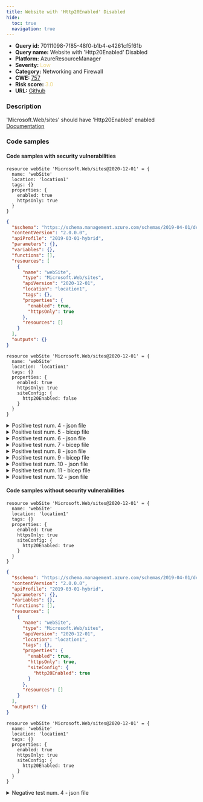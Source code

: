 ```yaml
---
title: Website with 'Http20Enabled' Disabled
hide:
  toc: true
  navigation: true
---
```


<style>
  .highlight .hll {
    background-color: #ff171742;
  }
  .md-content {
    max-width: 1100px;
    margin: 0 auto;
  }
</style>

-   **Query id:** 70111098-7f85-48f0-b1b4-e4261cf5f61b
-   **Query name:** Website with 'Http20Enabled' Disabled
-   **Platform:** AzureResourceManager
-   **Severity:** <span style="color:#edd57e">Low</span>
-   **Category:** Networking and Firewall
-   **CWE:** <a href="https://cwe.mitre.org/data/definitions/757.html" onclick="newWindowOpenerSafe(event, 'https://cwe.mitre.org/data/definitions/757.html')">757</a>
-   **Risk score:** <span style="color:#edd57e">3.0</span>
-   **URL:** [Github](https://github.com/Checkmarx/kics/tree/master/assets/queries/azureResourceManager/website_with_http20enabled_disabled)

### Description
'Microsoft.Web/sites' should have 'Http20Enabled' enabled<br>
[Documentation](https://docs.microsoft.com/en-us/azure/templates/microsoft.web/sites?tabs=json#siteproperties-object)

### Code samples
#### Code samples with security vulnerabilities
```bicep title="Positive test num. 1 - bicep file" hl_lines="5"
resource webSite 'Microsoft.Web/sites@2020-12-01' = {
  name: 'webSite'
  location: 'location1'
  tags: {}
  properties: {
    enabled: true
    httpsOnly: true
  }
}

```
```json title="Positive test num. 2 - json file" hl_lines="15"
{
  "$schema": "https://schema.management.azure.com/schemas/2019-04-01/deploymentTemplate.json#",
  "contentVersion": "2.0.0.0",
  "apiProfile": "2019-03-01-hybrid",
  "parameters": {},
  "variables": {},
  "functions": [],
  "resources": [
    {
      "name": "webSite",
      "type": "Microsoft.Web/sites",
      "apiVersion": "2020-12-01",
      "location": "location1",
      "tags": {},
      "properties": {
        "enabled": true,
        "httpsOnly": true
      },
      "resources": []
    }
  ],
  "outputs": {}
}

```
```bicep title="Positive test num. 3 - bicep file" hl_lines="9"
resource webSite 'Microsoft.Web/sites@2020-12-01' = {
  name: 'webSite'
  location: 'location1'
  tags: {}
  properties: {
    enabled: true
    httpsOnly: true
    siteConfig: {
      http20Enabled: false
    }
  }
}

```
<details><summary>Positive test num. 4 - json file</summary>

```json hl_lines="19"
{
  "$schema": "https://schema.management.azure.com/schemas/2019-04-01/deploymentTemplate.json#",
  "contentVersion": "2.0.0.0",
  "apiProfile": "2019-03-01-hybrid",
  "parameters": {},
  "variables": {},
  "functions": [],
  "resources": [
    {
      "name": "webSite",
      "type": "Microsoft.Web/sites",
      "apiVersion": "2020-12-01",
      "location": "location1",
      "tags": {},
      "properties": {
        "enabled": true,
        "httpsOnly": true,
        "siteConfig": {
          "http20Enabled": false
        }
      },
      "resources": []
    }
  ],
  "outputs": {}
}

```
</details>
<details><summary>Positive test num. 5 - bicep file</summary>

```bicep hl_lines="8"
resource webSite 'Microsoft.Web/sites@2020-12-01' = {
  name: 'webSite'
  location: 'location1'
  tags: {}
  properties: {
    enabled: true
    httpsOnly: true
    siteConfig: {}
  }
}

```
</details>
<details><summary>Positive test num. 6 - json file</summary>

```json hl_lines="18"
{
  "$schema": "https://schema.management.azure.com/schemas/2019-04-01/deploymentTemplate.json#",
  "contentVersion": "2.0.0.0",
  "apiProfile": "2019-03-01-hybrid",
  "parameters": {},
  "variables": {},
  "functions": [],
  "resources": [
    {
      "name": "webSite",
      "type": "Microsoft.Web/sites",
      "apiVersion": "2020-12-01",
      "location": "location1",
      "tags": {},
      "properties": {
        "enabled": true,
        "httpsOnly": true,
        "siteConfig": {}
      },
      "resources": []
    }
  ],
  "outputs": {}
}

```
</details>
<details><summary>Positive test num. 7 - bicep file</summary>

```bicep hl_lines="5"
resource webSite 'Microsoft.Web/sites@2020-12-01' = {
  name: 'webSite'
  location: 'location1'
  tags: {}
  properties: {
    enabled: true
    httpsOnly: true
  }
}

```
</details>
<details><summary>Positive test num. 8 - json file</summary>

```json hl_lines="17"
{
  "properties": {
    "template": {
      "$schema": "https://schema.management.azure.com/schemas/2019-04-01/deploymentTemplate.json#",
      "contentVersion": "2.0.0.0",
      "apiProfile": "2019-03-01-hybrid",
      "parameters": {},
      "variables": {},
      "functions": [],
      "resources": [
        {
          "name": "webSite",
          "type": "Microsoft.Web/sites",
          "apiVersion": "2020-12-01",
          "location": "location1",
          "tags": {},
          "properties": {
            "enabled": true,
            "httpsOnly": true
          },
          "resources": []
        }
      ],
      "outputs": {}
    },
    "parameters": {}
  },
  "kind": "template",
  "type": "Microsoft.Blueprint/blueprints/artifacts",
  "name": "myTemplate"
}

```
</details>
<details><summary>Positive test num. 9 - bicep file</summary>

```bicep hl_lines="9"
resource webSite 'Microsoft.Web/sites@2020-12-01' = {
  name: 'webSite'
  location: 'location1'
  tags: {}
  properties: {
    enabled: true
    httpsOnly: true
    siteConfig: {
      http20Enabled: false
    }
  }
}

```
</details>
<details><summary>Positive test num. 10 - json file</summary>

```json hl_lines="21"
{
  "properties": {
    "template": {
      "$schema": "https://schema.management.azure.com/schemas/2019-04-01/deploymentTemplate.json#",
      "contentVersion": "2.0.0.0",
      "apiProfile": "2019-03-01-hybrid",
      "parameters": {},
      "variables": {},
      "functions": [],
      "resources": [
        {
          "name": "webSite",
          "type": "Microsoft.Web/sites",
          "apiVersion": "2020-12-01",
          "location": "location1",
          "tags": {},
          "properties": {
            "enabled": true,
            "httpsOnly": true,
            "siteConfig": {
              "http20Enabled": false
            }
          },
          "resources": []
        }
      ],
      "outputs": {}
    },
    "parameters": {}
  },
  "kind": "template",
  "type": "Microsoft.Blueprint/blueprints/artifacts",
  "name": "myTemplate"
}

```
</details>
<details><summary>Positive test num. 11 - bicep file</summary>

```bicep hl_lines="8"
resource webSite 'Microsoft.Web/sites@2020-12-01' = {
  name: 'webSite'
  location: 'location1'
  tags: {}
  properties: {
    enabled: true
    httpsOnly: true
    siteConfig: {}
  }
}

```
</details>
<details><summary>Positive test num. 12 - json file</summary>

```json hl_lines="20"
{
  "properties": {
    "template": {
      "$schema": "https://schema.management.azure.com/schemas/2019-04-01/deploymentTemplate.json#",
      "contentVersion": "2.0.0.0",
      "apiProfile": "2019-03-01-hybrid",
      "parameters": {},
      "variables": {},
      "functions": [],
      "resources": [
        {
          "name": "webSite",
          "type": "Microsoft.Web/sites",
          "apiVersion": "2020-12-01",
          "location": "location1",
          "tags": {},
          "properties": {
            "enabled": true,
            "httpsOnly": true,
            "siteConfig": {}
          },
          "resources": []
        }
      ],
      "outputs": {}
    },
    "parameters": {}
  },
  "kind": "template",
  "type": "Microsoft.Blueprint/blueprints/artifacts",
  "name": "myTemplate"
}

```
</details>


#### Code samples without security vulnerabilities
```bicep title="Negative test num. 1 - bicep file"
resource webSite 'Microsoft.Web/sites@2020-12-01' = {
  name: 'webSite'
  location: 'location1'
  tags: {}
  properties: {
    enabled: true
    httpsOnly: true
    siteConfig: {
      http20Enabled: true
    }
  }
}

```
```json title="Negative test num. 2 - json file"
{
  "$schema": "https://schema.management.azure.com/schemas/2019-04-01/deploymentTemplate.json#",
  "contentVersion": "2.0.0.0",
  "apiProfile": "2019-03-01-hybrid",
  "parameters": {},
  "variables": {},
  "functions": [],
  "resources": [
    {
      "name": "webSite",
      "type": "Microsoft.Web/sites",
      "apiVersion": "2020-12-01",
      "location": "location1",
      "tags": {},
      "properties": {
        "enabled": true,
        "httpsOnly": true,
        "siteConfig": {
          "http20Enabled": true
        }
      },
      "resources": []
    }
  ],
  "outputs": {}
}

```
```bicep title="Negative test num. 3 - bicep file"
resource webSite 'Microsoft.Web/sites@2020-12-01' = {
  name: 'webSite'
  location: 'location1'
  tags: {}
  properties: {
    enabled: true
    httpsOnly: true
    siteConfig: {
      http20Enabled: true
    }
  }
}

```
<details><summary>Negative test num. 4 - json file</summary>

```json
{
  "properties": {
    "template": {
      "$schema": "https://schema.management.azure.com/schemas/2019-04-01/deploymentTemplate.json#",
      "contentVersion": "2.0.0.0",
      "apiProfile": "2019-03-01-hybrid",
      "parameters": {},
      "variables": {},
      "functions": [],
      "resources": [
        {
          "name": "webSite",
          "type": "Microsoft.Web/sites",
          "apiVersion": "2020-12-01",
          "location": "location1",
          "tags": {},
          "properties": {
            "enabled": true,
            "httpsOnly": true,
            "siteConfig": {
              "http20Enabled": true
            }
          },
          "resources": []
        }
      ],
      "outputs": {}
    },
    "parameters": {}
  },
  "kind": "template",
  "type": "Microsoft.Blueprint/blueprints/artifacts",
  "name": "myTemplate"
}

```
</details>


